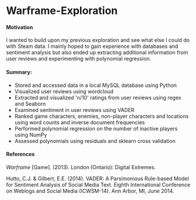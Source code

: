 # Warframe-Exploration

#### Motivation
I wanted to build upon my previous exploration and see what else I could do with Steam data. 
I mainly hoped to gain experience with databases and sentiment analysis but also ended up
extracting additional information from user reviews and experimenting with polynomial regression.

#### Summary:
- Stored and accessed data in a local MySQL database using Python
- Visualized user reviews using wordcloud
- Extracted and visualized 'n/10' ratings from user reviews using regex and Seaborn
- Examined sentiment in user reviews using VADER
- Ranked game characters, enemies, non-player characters and locations using word counts and inverse document frequencies
- Performed polynomial regression on the number of inactive players using NumPy
- Assessed polynomials using residuals and sklearn cross validation

#### References
*Warframe* [Game]. (2013). London (Ontario): Digital Extremes.

Hutto, C.J. & Gilbert, E.E. (2014). VADER: A Parsimonious Rule-based Model for 
Sentiment Analysis of Social Media Text. Eighth International Conference on 
Weblogs and Social Media (ICWSM-14). Ann Arbor, MI, June 2014.

